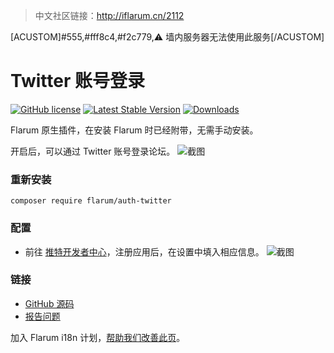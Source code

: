 > 中文社区链接：http://iflarum.cn/2112

[ACUSTOM]#555,#fff8c4,#f2c779,⚠ 墙内服务器无法使用此服务[/ACUSTOM]

# Twitter 账号登录

[![GitHub license](https://img.shields.io/github/license/flarum/auth-twitter?color=blue)](https://github.com/flarum/auth-twitter/blob/master/LICENSE) [![Latest Stable Version](https://img.shields.io/packagist/v/flarum/auth-twitter.svg)](https://packagist.org/packages/flarum/auth-twitter) [![Downloads](https://img.shields.io/packagist/dt/flarum/auth-twitter.svg)](https://packagist.org/packages/flarum/auth-twitter)

Flarum 原生插件，在安装 Flarum 时已经附带，无需手动安装。

开启后，可以通过 Twitter 账号登录论坛。
![截图](https://s1.ax1x.com/2020/08/20/dJaEdA.png)

### 重新安装

```
composer require flarum/auth-twitter
```

### 配置

- 前往 [推特开发者中心](https://developer.twitter.com/en/apps)，注册应用后，在设置中填入相应信息。
![截图](https://s1.ax1x.com/2020/08/20/dJaise.png)

### 链接
- [GitHub 源码](https://github.com/flarum/auth-twitter)
- [报告问题](https://github.com/flarum/auth-twitter/issues)

加入 Flarum i18n 计划，[帮助我们改善此页](https://github.com/Flarum-i18n/extension-release-posts-zh-cn/edit/master/flarum-auth-twitter.md)。